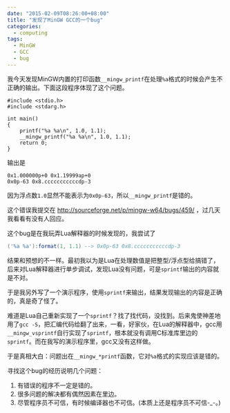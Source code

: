 ```yaml
---
date: "2015-02-09T08:26:00+08:00"
title: "发现了MinGW GCC的一个bug"
categories:
  - computing
tags:
  - MinGW
  - GCC
  - bug
---
```


我今天发现MinGW内置的打印函数```__mingw_printf```在处理```%a```格式的时候会产生不正确的输出。下面这段程序体现了这个问题。

```
#include <stdio.h>
#include <stdarg.h>

int main()
{
	printf("%a %a\n", 1.0, 1.1);
	__mingw_printf("%a %a\n", 1.0, 1.1);
	return 0;
}
```

输出是

```
0x1.000000p+0 0x1.19999ap+0
0x0p-63 0x8.cccccccccccdp-3
```

因为浮点数```1.0```显然不能表示为```0x0p-63```，所以```__mingw_printf```是错的。

这个错误我提交在 http://sourceforge.net/p/mingw-w64/bugs/459/ ，过几天我看看有没有人回应。

<!--more-->

这个bug是在我玩弄Lua解释器的时候发现的，我尝试了

```lua
('%a %a'):format(1, 1.1) --> 0x0p-63 0x8.cccccccccccdp-3
```

结果和预想的不一样。最初我以为是Lua在处理数值是把整型/浮点型给搞错了，后来对Lua解释器进行单步调试，发现Lua没有问题，可是```sprintf```输出的内容就是不对。

于是我另外写了一个演示程序，使用```sprintf```来输出，结果发现输出的内容是正确的，真是奇了怪了。

难道是Lua自己重新实现了一个```sprintf```？找了找代码，没找到。后来鬼使神差地用了```gcc -S```，把汇编代码给翻了出来，一看，好家伙，在Lua的解释器中，gcc用```__mingw_vsprintf```自行实现了```sprintf```，根本就没有调用C标准库里边的```sprintf```。而在我写的演示程序里，gcc又没有这样做。

于是真相大白：问题出在```__mingw_*printf```函数，它对```%a```格式的实现应该是错的。

寻找这个bug的经历说明几个问题：

  1. 有错误的程序不一定是错的。
  2. 很多问题的解决都有偶然因素在里边。
  3. 尽管程序员不可信，有时候编译器也不可信。(本质上还是程序员不可信-_-。)
